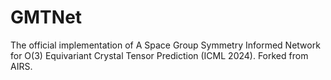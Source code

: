 # GMTNet
The official implementation of A Space Group Symmetry Informed Network for O(3) Equivariant Crystal Tensor Prediction (ICML 2024). Forked from AIRS.
